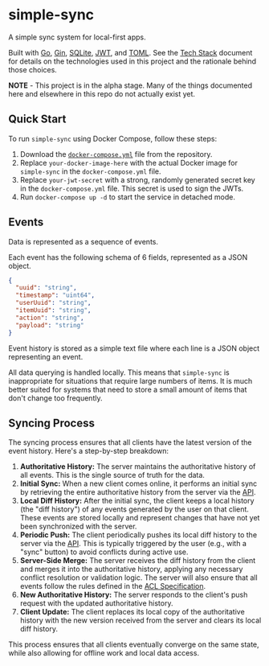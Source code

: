 # simple-sync
A simple sync system for local-first apps. 

Built with [Go](https://go.dev/), [Gin](https://github.com/gin-gonic/gin), [SQLite](https://www.sqlite.org/index.html), [JWT](https://jwt.io/), and [TOML](https://toml.io/en/). See the [Tech Stack](docs/tech-stack.md) document for details on the technologies used in this project and the rationale behind those choices.

**NOTE** - This project is in the alpha stage. Many of the things documented here and elsewhere in this repo do not actually exist yet.

## Quick Start

To run `simple-sync` using Docker Compose, follow these steps:

1.  Download the [`docker-compose.yml`](docker-compose.yml) file from the repository.
2.  Replace `your-docker-image-here` with the actual Docker image for `simple-sync` in the `docker-compose.yml` file.
3.  Replace `your-jwt-secret` with a strong, randomly generated secret key in the `docker-compose.yml` file. This secret is used to sign the JWTs.
4.  Run `docker-compose up -d` to start the service in detached mode.

## Events

Data is represented as a sequence of events.

Each event has the following schema of 6 fields, represented as a JSON object.

```json
{
  "uuid": "string",
  "timestamp": "uint64",
  "userUuid": "string",
  "itemUuid": "string",
  "action": "string",
  "payload": "string"
}
```

Event history is stored as a simple text file where each line is a JSON object representing an event.

All data querying is handled locally. This means that `simple-sync` is inappropriate for situations that require large numbers of items. It is much better suited for systems that need to store a small amount of items that don't change too frequently.

## Syncing Process

The syncing process ensures that all clients have the latest version of the event history. Here's a step-by-step breakdown:

1.  **Authoritative History:** The server maintains the authoritative history of all events. This is the single source of truth for the data.
2.  **Initial Sync:** When a new client comes online, it performs an initial sync by retrieving the entire authoritative history from the server via the [API](docs/api.md).
3.  **Local Diff History:** After the initial sync, the client keeps a local history (the "diff history") of any events generated by the user on that client. These events are stored locally and represent changes that have not yet been synchronized with the server.
4.  **Periodic Push:** The client periodically pushes its local diff history to the server via the [API](docs/api.md). This is typically triggered by the user (e.g., with a "sync" button) to avoid conflicts during active use.
5.  **Server-Side Merge:** The server receives the diff history from the client and merges it into the authoritative history, applying any necessary conflict resolution or validation logic. The server will also ensure that all events follow the rules defined in the [ACL Specification](docs/acl.md).
6.  **New Authoritative History:** The server responds to the client's push request with the updated authoritative history.
7.  **Client Update:** The client replaces its local copy of the authoritative history with the new version received from the server and clears its local diff history.

This process ensures that all clients eventually converge on the same state, while also allowing for offline work and local data access.
